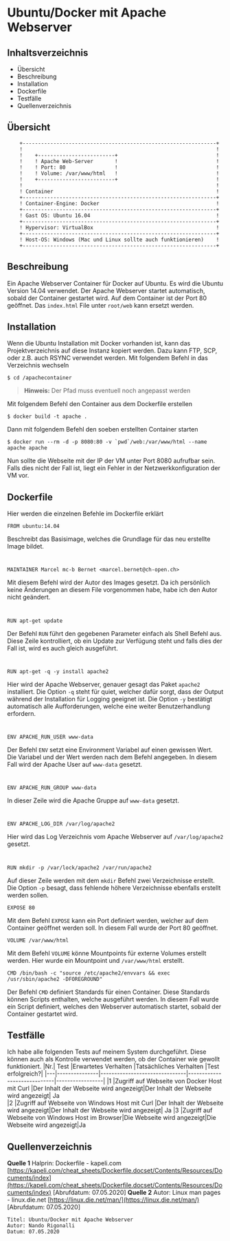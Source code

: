 # Ubuntu/Docker mit Apache Webserver

## Inhaltsverzeichnis

- Übersicht
- Beschreibung
- Installation
- Dockerfile
- Testfälle
- Quellenverzeichnis
## Übersicht
```
    +---------------------------------------------------------------+
    !                                                               !	
    !    +-------------------------+                                !
    !    ! Apache Web-Server       !                                !       
    !    ! Port: 80                !                                !       
    !    ! Volume: /var/www/html   !                                !       
    !    +-------------------------+                                !
    !                                                               !	
    ! Container                                                     !	
    +---------------------------------------------------------------+
    ! Container-Engine: Docker                                      !	
    +---------------------------------------------------------------+
    ! Gast OS: Ubuntu 16.04                                         !	
    +---------------------------------------------------------------+
    ! Hypervisor: VirtualBox                                        !	
    +---------------------------------------------------------------+
    ! Host-OS: Windows (Mac und Linux sollte auch funktionieren)    !	
    +---------------------------------------------------------------+
```

## Beschreibung
Ein Apache Webserver Container für Docker auf Ubuntu. Es wird die Ubuntu Version 14.04 verwendet. Der Apache Webserver startet automatisch, sobald der Container gestartet wird. Auf dem Container ist der Port 80 geöffnet. 
Das `index.html` File unter `root/web` kann ersetzt werden. 
## Installation

Wenn die Ubuntu Installation mit Docker vorhanden ist, kann das Projektverzeichnis auf diese Instanz kopiert werden. Dazu kann FTP, SCP, oder z.B. auch RSYNC verwendet werden. 
Mit folgendem Befehl in das Verzeichnis wechseln 
```
$ cd /apachecontainer
```
> **Hinweis:** Der Pfad muss eventuell noch angepasst werden

Mit folgendem Befehl den Container aus dem Dockerfile erstellen
```
$ docker build -t apache . 
```
Dann mit folgendem Befehl den soeben erstellten Container starten
```
$ docker run --rm -d -p 8080:80 -v `pwd`/web:/var/www/html --name apache apache
```
Nun sollte die Webseite mit der IP der VM unter Port 8080 aufrufbar sein. Falls dies nicht der Fall ist, liegt ein Fehler in der Netzwerkkonfiguration der VM vor. 
## Dockerfile
Hier werden die einzelnen Befehle im Dockerfile erklärt
```
FROM ubuntu:14.04
```
Beschreibt das Basisimage, welches die Grundlage für das neu erstellte Image bildet.
#
```
MAINTAINER Marcel mc-b Bernet <marcel.bernet@ch-open.ch>
```
Mit diesem Befehl wird der Autor des Images gesetzt. Da ich persönlich keine Änderungen an diesem File vorgenommen habe, habe ich den Autor nicht geändert. 
#
```
RUN apt-get update
```
Der Befehl `RUN` führt den gegebenen Parameter einfach als Shell Befehl aus. 
Diese Zeile kontrolliert, ob ein Update zur Verfügung steht und falls dies der Fall ist, wird es auch gleich ausgeführt.
#
```
RUN apt-get -q -y install apache2
```
Hier wird der Apache Webserver, genauer gesagt das Paket `apache2` installiert. 
Die Option `-q` steht für quiet, welcher dafür sorgt, dass der Output während der Installation für Logging geeignet ist. 
Die Option `-y` bestätigt automatisch alle Aufforderungen, welche eine weiter Benutzerhandlung erfordern.
#
```
ENV APACHE_RUN_USER www-data
```
Der Befehl `ENV` setzt eine Environment Variabel auf einen gewissen Wert. Die Variabel und der Wert werden nach dem Befehl angegeben. 
In diesem Fall wird der Apache User auf `www-data` gesetzt. 
#
```
ENV APACHE_RUN_GROUP www-data
```
In dieser Zeile wird die Apache Gruppe auf `www-data` gesetzt. 
#
```
ENV APACHE_LOG_DIR /var/log/apache2
```
Hier wird das Log Verzeichnis vom Apache Webserver auf `/var/log/apache2` gesetzt. 
#
```
RUN mkdir -p /var/lock/apache2 /var/run/apache2
```
Auf dieser Zeile werden mit dem `mkdir` Befehl zwei Verzeichnisse erstellt. 
Die Option `-p` besagt, dass fehlende höhere Verzeichnisse ebenfalls erstellt werden sollen. 
```
EXPOSE 80
```
Mit dem Befehl `EXPOSE` kann ein Port definiert werden, welcher auf dem Container geöffnet werden soll. 
In diesem Fall wurde der Port 80 geöffnet. 
```
VOLUME /var/www/html
```
Mit dem Befehl `VOLUME` könne Mountpoints für externe Volumes erstellt werden. 
Hier wurde ein Mountpoint und `/var/www/html` erstellt. 
```
CMD /bin/bash -c "source /etc/apache2/envvars && exec /usr/sbin/apache2 -DFOREGROUND"
```
Der Befehl `CMD` definiert Standards für einen Container. Diese Standards können Scripts enthalten, welche ausgeführt werden. 
In diesem Fall wurde ein Script definiert, welches den Webserver automatisch startet, sobald der Container gestartet wird. 
## Testfälle
Ich habe alle folgenden Tests auf meinem System durchgeführt. Diese können auch als Kontrolle verwendet werden, ob der Container wie gewollt funktioniert. 
|Nr.|   Test        |Erwartetes Verhalten           |Tatsächliches Verhalten      |Test erfolgreich?|
|---|---------------|-------------------------------|-----------------------------|-----------------|
|1  |Zugriff auf Webseite von Docker Host mit Curl  |Der Inhalt der Webseite wird angezeigt|Der Inhalt der Webseite wird angezeigt| Ja                           
|2  |Zugriff auf Webseite von Windows Host mit Curl |Der Inhalt der Webseite wird angezeigt|Der Inhalt der Webseite wird angezeigt| Ja
|3  |Zugriff auf Webseite von Windows Host im Browser|Die Webseite wird angezeigt|Die Webseite wird angezeigt|Ja
## Quellenverzeichnis
**Quelle 1**
Halprin: Dockerfile - kapeli.com 
[https://kapeli.com/cheat_sheets/Dockerfile.docset/Contents/Resources/Documents/index](https://kapeli.com/cheat_sheets/Dockerfile.docset/Contents/Resources/Documents/index)
[Abrufdatum: 07.05.2020]
**Quelle 2**
Autor: Linux man pages - linux.die.net 
[https://linux.die.net/man/](https://linux.die.net/man/)
[Abrufdatum: 07.05.2020]

```
Titel: Ubuntu/Docker mit Apache Webserver
Autor: Nando Rigonalli 
Datum: 07.05.2020
```

